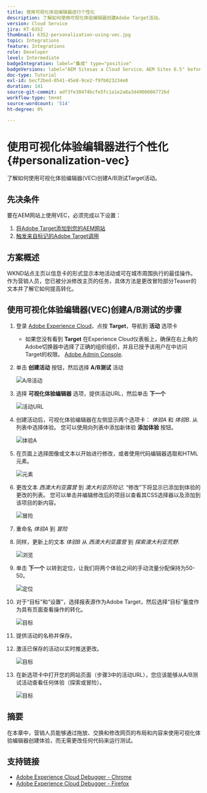 ```yaml
---
title: 使用可视化体验编辑器进行个性化
description: 了解如何使用可视化体验编辑器创建Adobe Target活动。
version: Cloud Service
jira: KT-6352
thumbnail: 6352-personalization-using-vec.jpg
topic: Integrations
feature: Integrations
role: Developer
level: Intermediate
badgeIntegration: label="集成" type="positive"
badgeVersions: label="AEM Sitesas a Cloud Service、AEM Sites 6.5" before-title="false"
doc-type: Tutorial
exl-id: becf2bed-0541-45e8-9ce2-f9fb023234e0
duration: 141
source-git-commit: adf3fe30474bcfe5fc1a1e2a8a3d49060067726d
workflow-type: tm+mt
source-wordcount: '514'
ht-degree: 0%

---
```


# 使用可视化体验编辑器进行个性化 {#personalization-vec}

了解如何使用可视化体验编辑器(VEC)创建A/B测试Target活动。

## 先决条件

要在AEM网站上使用VEC，必须完成以下设置：

1. [将Adobe Target添加到您的AEM网站](./add-target-launch-extension.md)
1. [触发来自标记的Adobe Target调用](./load-and-fire-target.md)

## 方案概述

WKND站点主页以信息卡的形式显示本地活动或可在城市周围执行的最佳操作。 作为营销人员，您已被分派修改主页的任务，具体方法是更改冒险部分Teaser的文本并了解它如何提高转化。

## 使用可视化体验编辑器(VEC)创建A/B测试的步骤

1. 登录 [Adobe Experience Cloud](https://experience.adobe.com/)，点按 __Target__，导航到 __活动__ 选项卡

   + 如果您没有看到 __Target__ 在Experience Cloud仪表板上，确保在右上角的Adobe切换器中选择了正确的组织组织，并且已授予该用户在中访问Target的权限。 [Adobe Admin Console](https://adminconsole.adobe.com/).

1. 单击 **创建活动** 按钮，然后选择 **A/B测试** 活动

   ![A/B活动](assets/ab-target-activity.png)

1. 选择 **可视化体验编辑器** 选项，提供活动URL，然后单击 **下一个**

   ![活动URL](assets/ab-test-url.png)

1. 创建活动后，可视化体验编辑器在左侧显示两个选项卡： *体验A* 和 *体验B*. 从列表中选择体验。 您可以使用向列表中添加新体验 **添加体验** 按钮。

   ![体验A](assets/experience.png)

1. 在页面上选择图像或文本以开始进行修改，或者使用代码编辑器选取和HTML元素。

   ![元素](assets/select-element.png)

1. 更改文本 *西澳大利亚露营* 到 *澳大利亚历险记*. “修改”下将显示已添加到体验的更改的列表。 您可以单击并编辑修改后的项目以查看其CSS选择器以及添加到该项目的新内容。

   ![冒险](assets/adventures.png)

1. 重命名 *体验A* 到 *冒险*
1. 同样，更新上的文本 *体验B* 从 *西澳大利亚露营* 到 *探索澳大利亚荒野*.

   ![浏览](assets/explore.png)

1. 单击 **下一个** 以转到定位，让我们将两个体验之间的手动流量分配保持为50-50。

   ![定位](assets/targeting.png)

1. 对于“目标”和“设置”，选择报表源作为Adobe Target，然后选择“目标”量度作为具有页面查看操作的转化。

   ![目标](assets/goals.png)

1. 提供活动的名称并保存。
1. 激活已保存的活动以实时推送更改。

   ![目标](assets/activate.png)

1. 在新选项卡中打开您的网站页面（步骤3中的活动URL），您应该能够从A/B测试活动查看任何体验（探索或冒险）。

   ![目标](assets/publish.png)

## 摘要

在本章中，营销人员能够通过拖放、交换和修改网页的布局和内容来使用可视化体验编辑器创建体验，而无需更改任何代码来运行测试。

## 支持链接

+ [Adobe Experience Cloud Debugger - Chrome](https://chrome.google.com/webstore/detail/adobe-experience-platform/bfnnokhpnncpkdmbokanobigaccjkpob)
+ [Adobe Experience Cloud Debugger - Firefox](https://addons.mozilla.org/en-US/firefox/addon/adobe-experience-platform-dbg/)
